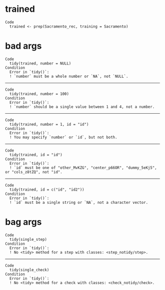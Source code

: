 # trained

    Code
      trained <- prep(Sacramento_rec, training = Sacramento)

# bad args

    Code
      tidy(trained, number = NULL)
    Condition
      Error in `tidy()`:
      ! `number` must be a whole number or `NA`, not `NULL`.

---

    Code
      tidy(trained, number = 100)
    Condition
      Error in `tidy()`:
      ! `number` should be a single value between 1 and 4, not a number.

---

    Code
      tidy(trained, number = 1, id = "id")
    Condition
      Error in `tidy()`:
      ! You may specify `number` or `id`, but not both.

---

    Code
      tidy(trained, id = "id")
    Condition
      Error in `tidy()`:
      ! `id` must be one of "other_MvKZG", "center_p66OR", "dummy_5eKj5", or "cols_z8tZQ", not "id".

---

    Code
      tidy(trained, id = c("id", "id2"))
    Condition
      Error in `tidy()`:
      ! `id` must be a single string or `NA`, not a character vector.

# bag args

    Code
      tidy(single_step)
    Condition
      Error in `tidy()`:
      ! No <tidy> method for a step with classes: <step_notidy/step>.

---

    Code
      tidy(single_check)
    Condition
      Error in `tidy()`:
      ! No <tidy> method for a check with classes: <check_notidy/check>.

